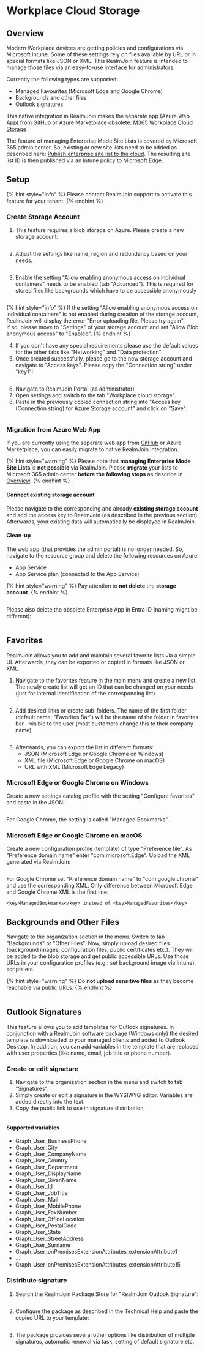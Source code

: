 # Workplace Cloud Storage

## Overview

Modern Workplace devices are getting policies and configurations via Microsoft Intune. Some of these settings rely on files available by URL or in special formats like JSON or XML. This RealmJoin feature is intended to manage those files via an easy-to-use interface for administrators.

Currently the following types are supported:

* Managed Favourites (Microsoft Edge and Google Chrome)
* Backgrounds and other files
* Outlook signatures

This native integration in RealmJoin makes the separate app (Azure Web App) from GitHub or Azure Marketplace obsolete: [M365 Workplace Cloud Storage](https://github.com/glueckkanja/gk-m365-workplacecloudstorage)

The feature of managing Enterprise Mode Site Lists is covered by Microsoft 365 admin center. So, existing or new site lists need to be added as described here: [Publish enterprise site list to the cloud](https://learn.microsoft.com/en-us/deployedge/edge-ie-mode-cloud-site-list-mgmt#publish-enterprise-site-list-to-the-cloud-1). The resulting site list ID is then published via an Intune policy to Microsoft Edge.

## Setup

{% hint style="info" %}
Please contact RealmJoin support to activate this feature for your tenant.
{% endhint %}

### Create Storage Account

1. This feature requires a blob storage on Azure. Please create a new storage account:

<figure><img src="../.gitbook/assets/image (274).png" alt=""><figcaption></figcaption></figure>

2. Adjust the settings like name, region and redundancy based on your needs.

<figure><img src="../.gitbook/assets/image (275).png" alt=""><figcaption></figcaption></figure>

3. Enable the setting "Allow enabling anonymous access on individual containers" needs to be enabled (tab "Advanced"). This is required for stored files like backgrounds which have to be accessible anonymously

<figure><img src="../.gitbook/assets/image (292).png" alt=""><figcaption></figcaption></figure>

{% hint style="info" %}
If the setting "Allow enabling anonymous access on individual containers" is not enabled during creation of the storage account, RealmJoin will display the error "Error uploading file. Please try again".\
If so, please move to "Settings" of your storage account and set "Allow Blob anonymous access" to "Enabled".
{% endhint %}

4. If you don't have any special requirements please use the default values for the other tabs like "Networking" and "Data protection".
5. Once created successfully, please go to the new storage account and navigate to "Access keys". Please copy the "Connection string" under "key1":

<figure><img src="../.gitbook/assets/image (276).png" alt=""><figcaption></figcaption></figure>

6. Navigate to RealmJoin Portal (as administrator)
7. Open settings and switch to the tab "Workplace cloud storage".&#x20;
8. Paste in the previously copied connection string into "Access key (Connection string) for Azure Storage account" and click on "Save":

<figure><img src="../.gitbook/assets/image (293).png" alt=""><figcaption></figcaption></figure>

### Migration from Azure Web App

If you are currently using the separate web app from [GitHub](https://github.com/glueckkanja/gk-m365-workplacecloudstorage) or Azure Marketplace, you can easily migrate to native RealmJoin integration.

{% hint style="warning" %}
Please note that **managing Enterprise Mode Site Lists** is **not possible** via RealmJoin. Please **migrate** your lists to Microsoft 365 admin center **before the following steps** as describe in [Overview](workplace-cloud-storage.md#overview).
{% endhint %}

#### Connect existing storage account

Please navigate to the corresponding and already **existing storage account** and add the access key to RealmJoin (as described in the previous section). Afterwards, your existing data will automatically be displayed in RealmJoin.

#### Clean-up

The web app (that provides the admin portal) is no longer needed. So, navigate to the resource group and delete the following resources on Azure:

* App Service
* App Service plan (connected to the App Service)

{% hint style="warning" %}
Pay attention to **not delete** the **storage account**.
{% endhint %}

<figure><img src="../.gitbook/assets/image (278).png" alt=""><figcaption></figcaption></figure>

Please also delete the obsolete Enterprise App in Entra ID (naming might be different):

<figure><img src="../.gitbook/assets/image (279).png" alt=""><figcaption></figcaption></figure>

## Favorites

RealmJoin allows you to add and maintain several favorite lists via a simple UI. Afterwards, they can be exported or copied in formats like JSON or XML.

1. Navigate to the favorites feature in the main menu and create a new list. The newly create list will get an ID that can be changed on your needs (just for internal identification of the corresponding list).&#x20;

<figure><img src="../.gitbook/assets/image (280).png" alt=""><figcaption></figcaption></figure>

2. Add desired links or create sub-folders. The name of the first folder (default name: "Favorites Bar") will be the name of the folder in favorites bar - visible to the user (most customers change this to their company name).

<figure><img src="../.gitbook/assets/image (294).png" alt=""><figcaption></figcaption></figure>

3. Afterwards, you can export the list in different formats:
   * JSON (Microsoft Edge or Google Chrome on Windows)
   * XML file (Microsoft Edge or Google Chrome on macOS)
   * URL with XML (Microsoft Edge Legacy)

### Microsoft Edge or Google Chrome on Windows

Create a new settings catalog profile with the setting "Configure favorites" and paste in the JSON:

<figure><img src="../.gitbook/assets/image (284).png" alt=""><figcaption></figcaption></figure>

For Google Chrome, the setting is called "Managed Bookmarks".

### Microsoft Edge or Google Chrome on macOS

Create a new configuration profile (template) of type "Preference file". As "Preference domain name" enter "com.microsoft.Edge". Upload the XML generated via RealmJoin:

<figure><img src="../.gitbook/assets/image (285).png" alt=""><figcaption></figcaption></figure>

For Google Chrome set "Preference domain name" to "com.google.chrome" and use the corresponding XML. Only difference between Microsoft Edge and Google Chrome XML is the first line:

```
<key>ManagedBookmarks</key> instead of <key>ManagedFavorites</key>
```

## Backgrounds and Other Files

Navigate to the organization section in the menu. Switch to tab "Backgrounds" or "Other Files". Now, simply upload desired files (background images, configuration files, public certificates etc.). They will be added to the blob storage and get public accessible URLs. Use those URLs in your configuration profiles (e.g.: set background image via Intune), scripts etc.

{% hint style="warning" %}
Do **not upload sensitive files** as they become reachable via public URLs.
{% endhint %}

<figure><img src="../.gitbook/assets/image (286).png" alt=""><figcaption></figcaption></figure>

## Outlook Signatures

This feature allows you to add templates for Outlook signatures. In conjunction with a RealmJoin software package (Windows only) the desired template is downloaded to your managed clients and added to Outlook Desktop. In addition, you can add variables in the template that are replaced with user properties (like name, email, job title or phone number).

### Create or edit signature

1. Navigate to the organization section in the menu and switch to tab "Signatures".&#x20;
2. Simply create or edit a signature in the WYSIWYG editor. Variables are added directly into the text.
3. &#x20;Copy the public link to use in signature distribution

<figure><img src="../.gitbook/assets/image (287).png" alt=""><figcaption></figcaption></figure>

#### Supported variables

* Graph\_User\_BusinessPhone
* Graph\_User\_City
* Graph\_User\_CompanyName
* Graph\_User\_Country
* Graph\_User\_Department
* Graph\_User\_DisplayName
* Graph\_User\_GivenName
* Graph\_User\_Id
* Graph\_User\_JobTitle
* Graph\_User\_Mail
* Graph\_User\_MobilePhone
* Graph\_User\_FaxNumber
* Graph\_User\_OfficeLocation
* Graph\_User\_PostalCode
* Graph\_User\_State
* Graph\_User\_StreetAddress
* Graph\_User\_Surname
* Graph\_User\_onPremisesExtensionAttributes\_extensionAttribute1
* ...
* Graph\_User\_onPremisesExtensionAttributes\_extensionAttribute15

### Distribute signature

1. Search the RealmJoin Package Store for "RealmJoin Outlook Signature":

<figure><img src="../.gitbook/assets/image (288).png" alt=""><figcaption></figcaption></figure>

2. Configure the package as described in the Technical Help and paste the copied URL to your template:

<figure><img src="../.gitbook/assets/image (291).png" alt=""><figcaption></figcaption></figure>

3. The package provides several other options like distribution of multiple signatures, automatic renewal via task, setting of default signature etc.
